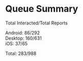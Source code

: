 # Queue Summary

Total Interacted/Total Reports

Android: 86/292  
Desktop: 160/631  
iOS: 37/65

Total: 283/988
